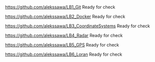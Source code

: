 https://github.com/alekssawa/LB1_Git Ready for check

https://github.com/alekssawa/LB2_Docker Ready for check

https://github.com/alekssawa/LB3_CoordinateSystems Ready for check

https://github.com/alekssawa/LB4_Radar Ready for check

https://github.com/alekssawa/LB5_GPS Ready for check

https://github.com/alekssawa/LB6_Loran Ready for check
